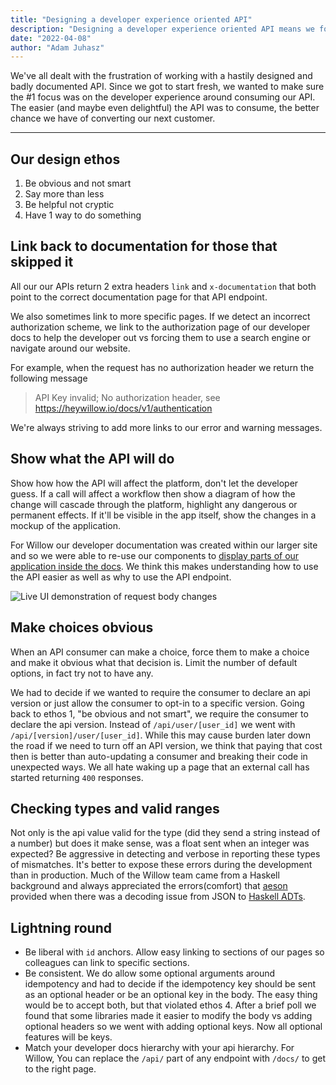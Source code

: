 ```yaml
---
title: "Designing a developer experience oriented API"
description: "Designing a developer experience oriented API means we focus on the developer and how they'll consume the API and its documentation"
date: "2022-04-08"
author: "Adam Juhasz"
---
```


We've all dealt with the frustration of working with a hastily designed and badly documented API. Since we got to start fresh, we wanted to make sure the #1 focus was on the developer experience around consuming our API. The easier (and maybe even delightful) the API was to consume, the better chance we have of converting our next customer.

---

## Our design ethos

1. Be obvious and not smart
2. Say more than less
3. Be helpful not cryptic
4. Have 1 way to do something

## Link back to documentation for those that skipped it

All our our APIs return 2 extra headers `link` and `x-documentation` that both point to the correct documentation page for that API endpoint.

We also sometimes link to more specific pages. If we detect an incorrect authorization scheme, we link to the authorization page of our developer docs to help the developer out vs forcing them to use a search engine or navigate around our website.

For example, when the request has no authorization header we return the following message

> API Key invalid; No authorization header, see https://heywillow.io/docs/v1/authentication

We're always striving to add more links to our error and warning messages.

## Show what the API will do

Show how how the API will affect the platform, don't let the developer guess. If a call will affect a workflow then show a diagram of how the change will cascade through the platform, highlight any dangerous or permanent effects. If it'll be visible in the app itself, show the changes in a mockup of the application.

For Willow our developer documentation was created within our larger site and so we were able to re-use our components to [display parts of our application inside the docs](/docs/v1/user/user_id#in-app-demo). We think this makes understanding how to use the API easier as well as why to use the API endpoint.

![Live UI demonstration of request body changes](/images/blogs/designing-a-developer-experience-oriented-api/live-gui-demo.gif)

## Make choices obvious

When an API consumer can make a choice, force them to make a choice and make it obvious what that decision is. Limit the number of default options, in fact try not to have any.

We had to decide if we wanted to require the consumer to declare an api version or just allow the consumer to opt-in to a specific version. Going back to ethos 1, "be obvious and not smart", we require the consumer to declare the api version. Instead of `/api/user/[user_id]` we went with `/api/[version]/user/[user_id]`. While this may cause burden later down the road if we need to turn off an API version, we think that paying that cost then is better than auto-updating a consumer and breaking their code in unexpected ways. We all hate waking up a page that an external call has started returning `400` responses.

## Checking types and valid ranges

Not only is the api value valid for the type (did they send a string instead of a number) but does it make sense, was a float sent when an integer was expected? Be aggressive in detecting and verbose in reporting these types of mismatches. It's better to expose these errors during the development than in production. Much of the Willow team came from a Haskell background and always appreciated the errors(comfort) that [aeson](https://github.com/haskell/aeson) provided when there was a decoding issue from JSON to [Haskell ADTs](http://learnyouahaskell.com/making-our-own-types-and-typeclasses).

## Lightning round

- Be liberal with `id` anchors. Allow easy linking to sections of our pages so colleagues can link to specific sections.
- Be consistent. We do allow some optional arguments around idempotency and had to decide if the idempotency key should be sent as an optional header or be an optional key in the body. The easy thing would be to accept both, but that violated ethos 4. After a brief poll we found that some libraries made it
  easier to modify the body vs adding optional headers so we went with adding optional keys. Now all optional features will be keys.
- Match your developer docs hierarchy with your api hierarchy. For Willow, You can replace the `/api/` part of any endpoint with `/docs/` to get to the right page.
